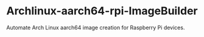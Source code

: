 # Archlinux-aarch64-rpi-ImageBuilder
Automate Arch Linux aarch64 image creation for Raspberry Pi devices.

